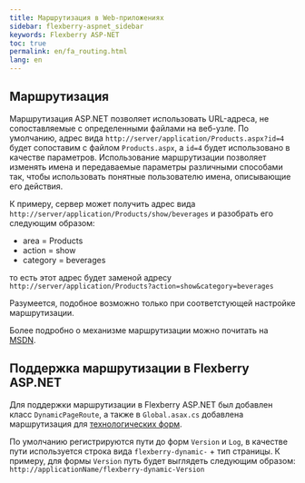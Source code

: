 ```yaml
---
title: Маршрутизация в Web-приложениях
sidebar: flexberry-aspnet_sidebar
keywords: Flexberry ASP-NET
toc: true
permalink: en/fa_routing.html
lang: en
---
```


## Маршрутизация

Маршрутизация ASP.NET позволяет использовать URL-адреса, не сопоставляемые с определенными файлами на веб-узле. По умолчанию, адрес вида `http://server/application/Products.aspx?id=4` будет сопоставим с файлом `Products.aspx`, а `id=4` будет использовано в качестве параметров. Использование маршрутизации позволяет изменять имена и передаваемые параметры различными способами так, чтобы использовать понятные пользователю имена, описывающие его действия.

К примеру, сервер может получить адрес вида `http://server/application/Products/show/beverages` и разобрать его следующим образом:

* area = Products
* action = show
* category = beverages

то есть этот адрес будет заменой адресу `http://server/application/Products?action=show&category=beverages`

Разумеется, подобное возможно только при соответстующей настройке маршрутизации.

Более подробно о механизме маршрутизации можно почитать на [MSDN](https://msdn.microsoft.com/ru-ru/default.aspx).

## Поддержка маршрутизации в Flexberry ASP.NET

Для поддержки маршрутизации в Flexberry ASP.NET был добавлен класс `DynamicPageRoute`, а также в `Global.asax.cs` добавлена маршрутизация для [технологических форм](fa_tech-forms-web.html).

По умолчанию регистрируются пути до форм `Version` и `Log`, в качестве пути используется строка вида `flexberry-dynamic-` + тип страницы. К примеру, для формы `Version` путь будет выглядеть следующим образом: `http://applicationName/flexberry-dynamic-Version`
